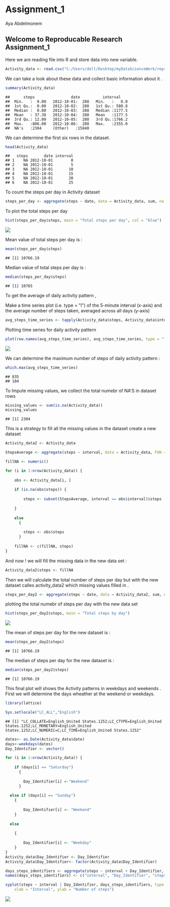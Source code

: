 Assignment\_1
================
Aya Abdelmonem

Welcome to Reproducable Research Assignment\_1
----------------------------------------------

Here we are reading file into R and store data into new variable.

``` r
Activity_data <- read.csv("C:/Users/dell/Desktop/myDataScienceWork/reproducable research/Reproducable_research_assignment_1/RepData_PeerAssessment1/activity/activity.csv")
```

We can take a look about these data and collect basic information about it .

``` r
summary(Activity_data)
```

    ##      steps                date          interval     
    ##  Min.   :  0.00   2012-10-01:  288   Min.   :   0.0  
    ##  1st Qu.:  0.00   2012-10-02:  288   1st Qu.: 588.8  
    ##  Median :  0.00   2012-10-03:  288   Median :1177.5  
    ##  Mean   : 37.38   2012-10-04:  288   Mean   :1177.5  
    ##  3rd Qu.: 12.00   2012-10-05:  288   3rd Qu.:1766.2  
    ##  Max.   :806.00   2012-10-06:  288   Max.   :2355.0  
    ##  NA's   :2304     (Other)   :15840

We can determine the first six rows in the dataset.

``` r
head(Activity_data)
```

    ##   steps       date interval
    ## 1    NA 2012-10-01        0
    ## 2    NA 2012-10-01        5
    ## 3    NA 2012-10-01       10
    ## 4    NA 2012-10-01       15
    ## 5    NA 2012-10-01       20
    ## 6    NA 2012-10-01       25

To count the steps per day in Activity dataset

``` r
steps_per_day <- aggregate(steps ~ date, data = Activity_data, sum, na.rm = TRUE)
```

To plot the total steps per day

``` r
hist(steps_per_day$steps, main = "Total steps per day", col = "blue")
```

![](assignment_1_files/figure-markdown_github-ascii_identifiers/unnamed-chunk-5-1.png)

Mean value of total steps per day is :

``` r
mean(steps_per_day$steps)
```

    ## [1] 10766.19

Median value of total steps per day is :

``` r
median(steps_per_day$steps)
```

    ## [1] 10765

To get the average of daily activity pattern ,

Make a time series plot (i.e. type = "l") of the 5-minute interval (x-axis) and the average number of steps taken, averaged across all days (y-axis)

``` r
avg_steps_time_series <- tapply(Activity_data$steps, Activity_data$interval, mean, na.rm = TRUE)
```

Plotting time series for daily activity pattern

``` r
plot(row.names(avg_steps_time_series), avg_steps_time_series, type = "l", main = "Average number of steps taken across all days")
```

![](assignment_1_files/figure-markdown_github-ascii_identifiers/unnamed-chunk-9-1.png)

We can determine the maximum number of steps of daily activity pattern :

``` r
which.max(avg_steps_time_series)
```

    ## 835 
    ## 104

To Impute missing values, we collect the total numebr of NA'S in dataset rows

``` r
missing_values <- sum(is.na(Activity_data))
missing_values
```

    ## [1] 2304

This is a strategy to fill all the missing values in the dataset create a new dataset

``` r
Activity_data2 <- Activity_data
```

``` r
StepsAverage <- aggregate(steps ~ interval, data = Activity_data, FUN = mean)

fillNA <- numeric()

for (i in 1:nrow(Activity_data)) {
  
    obs <- Activity_data[i, ]
    
    if (is.na(obs$steps)) {
      
        steps <- subset(StepsAverage, interval == obs$interval)$steps
        
    }
    
    else 
      {
    
        steps <- obs$steps
      }
    
    fillNA <- c(fillNA, steps)
}
```

And now ! we will fill the missing data in the new data set :

``` r
Activity_data2$steps <- fillNA
```

Then we will calculate the total number of steps per day but with the new dataset calles activity\_data2 which missing values filled in .

``` r
steps_per_day2 <- aggregate(steps ~ date, data = Activity_data2, sum, na.rm = TRUE)
```

plotting the total numebr of steps per day with the new data set

``` r
hist(steps_per_day2$steps, main = "Total steps by day")
```

![](assignment_1_files/figure-markdown_github-ascii_identifiers/unnamed-chunk-16-1.png)

The mean of steps per day for the new dataset is :

``` r
mean(steps_per_day2$steps)
```

    ## [1] 10766.19

The median of steps per day for the new dataset is :

``` r
median(steps_per_day2$steps)
```

    ## [1] 10766.19

This final plot will shows the Activity patterns in weekdays and weekends . First we will determine the days wheather at the weekend or weekdays.

``` r
library(lattice)

Sys.setlocale("LC_ALL","English")
```

    ## [1] "LC_COLLATE=English_United States.1252;LC_CTYPE=English_United States.1252;LC_MONETARY=English_United States.1252;LC_NUMERIC=C;LC_TIME=English_United States.1252"

``` r
dates<- as.Date(Activity_data$date)
days<-weekdays(dates)
Day_Identifier <- vector()

for (i in 1:nrow(Activity_data)) {
  
    if (days[i] == "Saturday")
      {
      
        Day_Identifier[i] <-"Weekend"
      }
  
  else if (days[i] == "Sunday")
    {
    
        Day_Identifier[i] <- "Weekend"
    }
  
  else
    
    {
    
        Day_Identifier[i] <- "Weekday"
    }
}
Activity_data$Day_Identifier <- Day_Identifier
Activity_data$Day_Identifier<- factor(Activity_data$Day_Identifier)

days_steps_identifiers <- aggregate(steps ~ interval + Day_Identifier, data = Activity_data, mean)
names(days_steps_identifiers) <- c("interval", "Day_Identifier", "steps")

xyplot(steps ~ interval | Day_Identifier, days_steps_identifiers, type = "l", layout = c(1, 2), 
    xlab = "Interval", ylab = "Number of steps")
```

![](assignment_1_files/figure-markdown_github-ascii_identifiers/unnamed-chunk-19-1.png)

